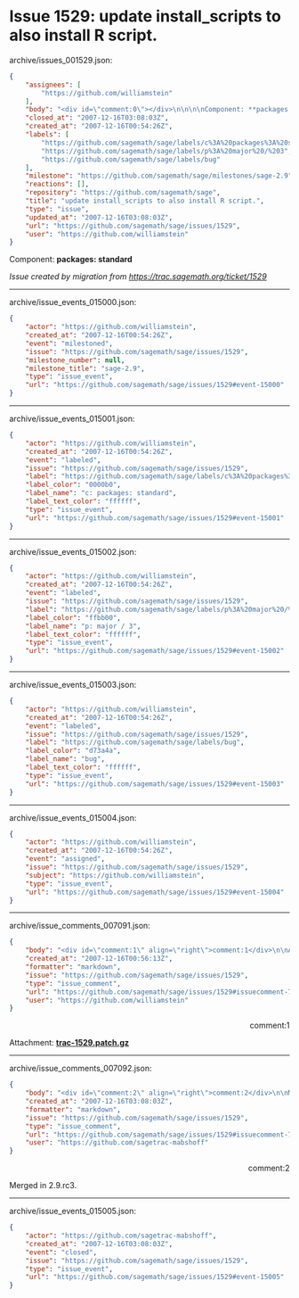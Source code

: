 # Issue 1529: update install_scripts to also install R script.

archive/issues_001529.json:
```json
{
    "assignees": [
        "https://github.com/williamstein"
    ],
    "body": "<div id=\"comment:0\"></div>\n\n\n\nComponent: **packages: standard**\n\n_Issue created by migration from https://trac.sagemath.org/ticket/1529_\n\n",
    "closed_at": "2007-12-16T03:08:03Z",
    "created_at": "2007-12-16T00:54:26Z",
    "labels": [
        "https://github.com/sagemath/sage/labels/c%3A%20packages%3A%20standard",
        "https://github.com/sagemath/sage/labels/p%3A%20major%20/%203",
        "https://github.com/sagemath/sage/labels/bug"
    ],
    "milestone": "https://github.com/sagemath/sage/milestones/sage-2.9",
    "reactions": [],
    "repository": "https://github.com/sagemath/sage",
    "title": "update install_scripts to also install R script.",
    "type": "issue",
    "updated_at": "2007-12-16T03:08:03Z",
    "url": "https://github.com/sagemath/sage/issues/1529",
    "user": "https://github.com/williamstein"
}
```
<div id="comment:0"></div>



Component: **packages: standard**

_Issue created by migration from https://trac.sagemath.org/ticket/1529_





---

archive/issue_events_015000.json:
```json
{
    "actor": "https://github.com/williamstein",
    "created_at": "2007-12-16T00:54:26Z",
    "event": "milestoned",
    "issue": "https://github.com/sagemath/sage/issues/1529",
    "milestone_number": null,
    "milestone_title": "sage-2.9",
    "type": "issue_event",
    "url": "https://github.com/sagemath/sage/issues/1529#event-15000"
}
```



---

archive/issue_events_015001.json:
```json
{
    "actor": "https://github.com/williamstein",
    "created_at": "2007-12-16T00:54:26Z",
    "event": "labeled",
    "issue": "https://github.com/sagemath/sage/issues/1529",
    "label": "https://github.com/sagemath/sage/labels/c%3A%20packages%3A%20standard",
    "label_color": "0000b0",
    "label_name": "c: packages: standard",
    "label_text_color": "ffffff",
    "type": "issue_event",
    "url": "https://github.com/sagemath/sage/issues/1529#event-15001"
}
```



---

archive/issue_events_015002.json:
```json
{
    "actor": "https://github.com/williamstein",
    "created_at": "2007-12-16T00:54:26Z",
    "event": "labeled",
    "issue": "https://github.com/sagemath/sage/issues/1529",
    "label": "https://github.com/sagemath/sage/labels/p%3A%20major%20/%203",
    "label_color": "ffbb00",
    "label_name": "p: major / 3",
    "label_text_color": "ffffff",
    "type": "issue_event",
    "url": "https://github.com/sagemath/sage/issues/1529#event-15002"
}
```



---

archive/issue_events_015003.json:
```json
{
    "actor": "https://github.com/williamstein",
    "created_at": "2007-12-16T00:54:26Z",
    "event": "labeled",
    "issue": "https://github.com/sagemath/sage/issues/1529",
    "label": "https://github.com/sagemath/sage/labels/bug",
    "label_color": "d73a4a",
    "label_name": "bug",
    "label_text_color": "ffffff",
    "type": "issue_event",
    "url": "https://github.com/sagemath/sage/issues/1529#event-15003"
}
```



---

archive/issue_events_015004.json:
```json
{
    "actor": "https://github.com/williamstein",
    "created_at": "2007-12-16T00:54:26Z",
    "event": "assigned",
    "issue": "https://github.com/sagemath/sage/issues/1529",
    "subject": "https://github.com/williamstein",
    "type": "issue_event",
    "url": "https://github.com/sagemath/sage/issues/1529#event-15004"
}
```



---

archive/issue_comments_007091.json:
```json
{
    "body": "<div id=\"comment:1\" align=\"right\">comment:1</div>\n\nAttachment: **[trac-1529.patch.gz](https://github.com/sagemath/sage/files/ticket1529/trac-1529.patch.gz)**",
    "created_at": "2007-12-16T00:56:13Z",
    "formatter": "markdown",
    "issue": "https://github.com/sagemath/sage/issues/1529",
    "type": "issue_comment",
    "url": "https://github.com/sagemath/sage/issues/1529#issuecomment-7091",
    "user": "https://github.com/williamstein"
}
```

<div id="comment:1" align="right">comment:1</div>

Attachment: **[trac-1529.patch.gz](https://github.com/sagemath/sage/files/ticket1529/trac-1529.patch.gz)**



---

archive/issue_comments_007092.json:
```json
{
    "body": "<div id=\"comment:2\" align=\"right\">comment:2</div>\n\nMerged in 2.9.rc3.",
    "created_at": "2007-12-16T03:08:03Z",
    "formatter": "markdown",
    "issue": "https://github.com/sagemath/sage/issues/1529",
    "type": "issue_comment",
    "url": "https://github.com/sagemath/sage/issues/1529#issuecomment-7092",
    "user": "https://github.com/sagetrac-mabshoff"
}
```

<div id="comment:2" align="right">comment:2</div>

Merged in 2.9.rc3.



---

archive/issue_events_015005.json:
```json
{
    "actor": "https://github.com/sagetrac-mabshoff",
    "created_at": "2007-12-16T03:08:03Z",
    "event": "closed",
    "issue": "https://github.com/sagemath/sage/issues/1529",
    "type": "issue_event",
    "url": "https://github.com/sagemath/sage/issues/1529#event-15005"
}
```
